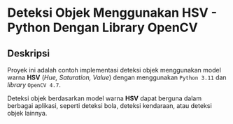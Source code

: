 # Deteksi Objek Menggunakan HSV - Python Dengan Library OpenCV

## Deskripsi

Proyek ini adalah contoh implementasi deteksi objek menggunakan model warna **HSV** (_Hue, Saturation, Value_) dengan menggunakan `Python 3.11` dan _library_ `OpenCV 4.7`.

Deteksi objek berdasarkan model warna **HSV** dapat berguna dalam berbagai aplikasi, seperti deteksi bola, deteksi kendaraan, atau deteksi objek lainnya.






